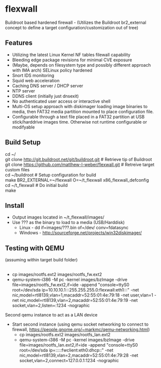 # flexwall
Buildroot based hardened firewall - (Utilizes the Buildroot br2_external concept to define a target configuration/customization out of tree)

Features
------------------------------------------------------
+ Utilizing the latest Linux Kernel NF tables filewall capability
+ Bleeding edge package revisions for minimal CVE exposure
+ (Maybe, depends on filesystem type and possibly different approach with IMA arch) SELinux policy hardened
+ Snort IDS monitoring
+ Squid web acceleration
+ Caching DNS server / DHCP server
+ NTP server
+ DDNS client (initially just dnsexit)
+ No authenticated user access or interactive shell
+ Multi-OS setup approach with diskimager loading image binaries to media, then FAT32 media partition mounted to place configuration file.
+ Configurable through a text file placed in a FAT32 partition at USB stick/harddrive images time.  Otherwise not runtime configurable or modifyable

Build Setup
------------------------------------------------------
cd ~/<br>
git clone http://git.buildroot.net/git/buildroot.git              # Retrieve tip of Buildroot<br>
git clone https://github.com/matthew-l-weber/flexwall.git         # Retreive target custom files<br>
cd ~/buildroot                                                    # Setup configuration for build<br>
make BR2_EXTERNAL=~/flexwall O=~/t_flexwall x86_flexwall_defconfig<br>
cd ~/t_flexwall                                                   # Do initial build<br>
make<br>

Install
------------------------------------------------------
+ Output images located in ~/t_flexwall/images/
+ Use ??? as the binary to load to a media (USB/Harddisk)
  +  Linux - dd if=images/???.bin of=/dev/<disk> conv=fdatasync
  +  Windows - http://sourceforge.net/projects/win32diskimager/

Testing with QEMU 
------------------------------------------------------
(assuming within target build folder)<br><br>
+ cp images/rootfs.ext2 images/rootfs_fw.ext2
+ qemu-system-i386 -M pc -kernel images/bzImage -drive file=images/rootfs_fw.ext2,if=ide -append "console=ttyS0 root=/dev/sda ip=10.10.10.1:::255.255.255.0:flexwall:eth1:::" -net nic,model=rtl8139,vlan=1,macaddr=52:55:01:4e:79:18 -net user,vlan=1 -net nic,model=rtl8139,vlan=2,macaddr=52:55:01:4e:79:19 -net socket,vlan=2,listen=:1234  -nographic

Second qemu instance to act as a LAN device
+ Start second instance (using qemu socket networking to connect to firewall, https://people.gnome.org/~markmc/qemu-networking.html)
  + cp images/rootfs.ext2 images/rootfs_lan.ext2
  + qemu-system-i386 -M pc -kernel images/bzImage -drive file=images/rootfs_lan.ext2,if=ide -append "console=ttyS0 root=/dev/sda ip=:::::fwclient:eth0:dhcp::" -net nic,model=rtl8139,vlan=2,macaddr=52:55:01:4e:79:28 -net socket,vlan=2,connect=127.0.0.1:1234   -nographic
